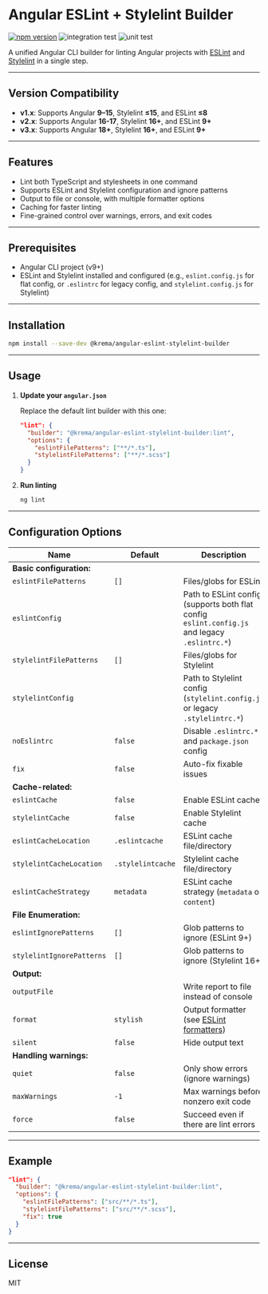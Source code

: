 # Angular ESLint + Stylelint Builder

[![npm version](https://badge.fury.io/js/@krema%2Fangular-eslint-stylelint-builder.svg?icon=si%3Anpm)](https://badge.fury.io/js/@krema%2Fangular-eslint-stylelint-builder)
![integration test](https://github.com/krema/angular-eslint-stylelint-builder/actions/workflows/integration-test.yml/badge.svg)
![unit test](https://github.com/krema/angular-eslint-stylelint-builder/actions/workflows/unit-test.yml/badge.svg)

A unified Angular CLI builder for linting Angular projects with [ESLint](https://eslint.org/) and [Stylelint](https://stylelint.io/) in a single step.

---

## Version Compatibility

- **v1.x**: Supports Angular **9–15**, Stylelint **≤15**, and ESLint **≤8**
- **v2.x**: Supports Angular **16-17**, Stylelint **16+**, and ESLint **9+**
- **v3.x**: Supports Angular **18+**, Stylelint **16+**, and ESLint **9+**

---

## Features

- Lint both TypeScript and stylesheets in one command
- Supports ESLint and Stylelint configuration and ignore patterns
- Output to file or console, with multiple formatter options
- Caching for faster linting
- Fine-grained control over warnings, errors, and exit codes

---

## Prerequisites

- Angular CLI project (v9+)
- ESLint and Stylelint installed and configured (e.g., `eslint.config.js` for flat config, or `.eslintrc` for legacy config, and `stylelint.config.js` for Stylelint)

---

## Installation

```bash
npm install --save-dev @krema/angular-eslint-stylelint-builder
```

---

## Usage

1. **Update your `angular.json`**

   Replace the default lint builder with this one:

   ```json
   "lint": {
     "builder": "@krema/angular-eslint-stylelint-builder:lint",
     "options": {
       "eslintFilePatterns": ["**/*.ts"],
       "stylelintFilePatterns": ["**/*.scss"]
     }
   }
   ```

2. **Run linting**

   ```bash
   ng lint
   ```

---

## Configuration Options

| Name                     | Default           | Description                                                                 | Required | Linter    |
|--------------------------|-------------------|-----------------------------------------------------------------------------|----------|-----------|
| **Basic configuration:** |
| `eslintFilePatterns`     | `[]`              | Files/globs for ESLint                                                      | Yes      | eslint    |
| `eslintConfig`           |                   | Path to ESLint config (supports both flat config `eslint.config.js` and legacy `.eslintrc.*`) | No       | eslint    |
| `stylelintFilePatterns`  | `[]`              | Files/globs for Stylelint                                                   | Yes      | stylelint |
| `stylelintConfig`        |                   | Path to Stylelint config (`stylelint.config.js` or legacy `.stylelintrc.*`)  | No       | stylelint |
| `noEslintrc`             | `false`           | Disable `.eslintrc.*` and `package.json` config                             | No       | eslint    |
| `fix`                    | `false`           | Auto-fix fixable issues                                                     | No       | both      |
| **Cache-related:**       |
| `eslintCache`            | `false`           | Enable ESLint cache                                                         | No       | eslint    |
| `stylelintCache`         | `false`           | Enable Stylelint cache                                                      | No       | stylelint |
| `eslintCacheLocation`    | `.eslintcache`    | ESLint cache file/directory                                                 | No       | eslint    |
| `stylelintCacheLocation` | `.stylelintcache` | Stylelint cache file/directory                                              | No       | stylelint |
| `eslintCacheStrategy`    | `metadata`        | ESLint cache strategy (`metadata` or `content`)                             | No       | eslint    |
| **File Enumeration:**    |
| `eslintIgnorePatterns`   | `[]`              | Glob patterns to ignore (ESLint 9+)                                         | No       | eslint    |
| `stylelintIgnorePatterns`| `[]`              | Glob patterns to ignore (Stylelint 16+)                                     | No       | stylelint |
| **Output:**              |
| `outputFile`             |                   | Write report to file instead of console                                     | No       | both      |
| `format`                 | `stylish`         | Output formatter (see [ESLint formatters](https://eslint.org/docs/user-guide/formatters/)) | No | both |
| `silent`                 | `false`           | Hide output text                                                            | No       | both      |
| **Handling warnings:**   |
| `quiet`                  | `false`           | Only show errors (ignore warnings)                                          | No       | both      |
| `maxWarnings`            | `-1`              | Max warnings before nonzero exit code                                       | No       | both      |
| `force`                  | `false`           | Succeed even if there are lint errors                                       | No       | both      |

---

## Example

```json
"lint": {
  "builder": "@krema/angular-eslint-stylelint-builder:lint",
  "options": {
    "eslintFilePatterns": ["src/**/*.ts"],
    "stylelintFilePatterns": ["src/**/*.scss"],
    "fix": true
  }
}
```

---

## License

MIT
